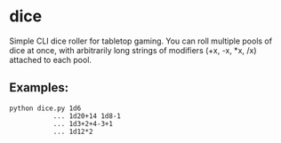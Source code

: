dice
====

Simple CLI dice roller for tabletop gaming.
You can roll multiple pools of dice at once, with arbitrarily long strings of modifiers (+x, -x, *x, /x) attached to each pool.

Examples:
---------

    python dice.py 1d6
               ... 1d20+14 1d8-1
               ... 1d3+2+4-3+1
               ... 1d12*2

